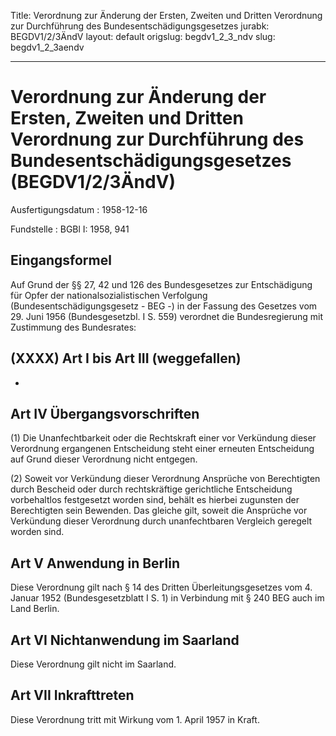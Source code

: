 Title: Verordnung zur Änderung der Ersten, Zweiten und Dritten Verordnung zur Durchführung
  des Bundesentschädigungsgesetzes
jurabk: BEGDV1/2/3ÄndV
layout: default
origslug: begdv1_2_3_ndv
slug: begdv1_2_3aendv

---

# Verordnung zur Änderung der Ersten, Zweiten und Dritten Verordnung zur Durchführung des Bundesentschädigungsgesetzes (BEGDV1/2/3ÄndV)

Ausfertigungsdatum
:   1958-12-16

Fundstelle
:   BGBl I: 1958, 941



## Eingangsformel

Auf Grund der §§ 27, 42 und 126 des Bundesgesetzes zur Entschädigung
für Opfer der nationalsozialistischen Verfolgung
(Bundesentschädigungsgesetz - BEG -) in der Fassung des Gesetzes vom
29\. Juni 1956 (Bundesgesetzbl. I S. 559) verordnet die Bundesregierung
mit Zustimmung des Bundesrates:


## (XXXX) Art I bis Art III (weggefallen)

-


## Art IV Übergangsvorschriften

(1) Die Unanfechtbarkeit oder die Rechtskraft einer vor Verkündung
dieser Verordnung ergangenen Entscheidung steht einer erneuten
Entscheidung auf Grund dieser Verordnung nicht entgegen.

(2) Soweit vor Verkündung dieser Verordnung Ansprüche von Berechtigten
durch Bescheid oder durch rechtskräftige gerichtliche Entscheidung
vorbehaltlos festgesetzt worden sind, behält es hierbei zugunsten der
Berechtigten sein Bewenden. Das gleiche gilt, soweit die Ansprüche vor
Verkündung dieser Verordnung durch unanfechtbaren Vergleich geregelt
worden sind.


## Art V Anwendung in Berlin

Diese Verordnung gilt nach § 14 des Dritten Überleitungsgesetzes vom
4\. Januar 1952 (Bundesgesetzblatt I S. 1) in Verbindung mit § 240 BEG
auch im Land Berlin.


## Art VI Nichtanwendung im Saarland

Diese Verordnung gilt nicht im Saarland.


## Art VII Inkrafttreten

Diese Verordnung tritt mit Wirkung vom 1. April 1957 in Kraft.

